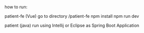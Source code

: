 how to run:

patient-fe (Vue)
go to directory /patient-fe
npm install
npm run dev

patient (java)
run using Intellij or Eclipse as Spring Boot Application